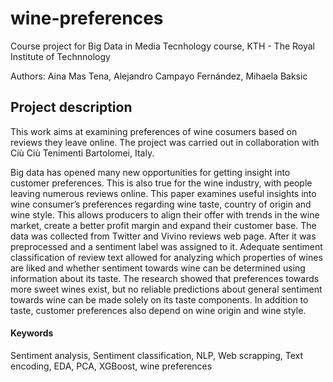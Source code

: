 # wine-preferences


Course project for Big Data in Media Tecnhology course, KTH - The Royal Institute of Technnology

Authors: Aina Mas Tena, Alejandro Campayo Fernández, Mihaela Baksic


## Project description

This work aims at examining preferences of wine cosumers based on reviews they leave online. The project was carried out in collaboration with Ciù Ciù Tenimenti Bartolomei, Italy.


Big data has opened many new opportunities for getting insight into customer preferences.
This is also true for the wine industry, with people leaving numerous reviews online. This
paper examines useful insights into wine consumer’s preferences regarding wine taste, country
of origin and wine style. This allows producers to align their offer with trends in the wine
market, create a better profit margin and expand their customer base. The data was collected
from Twitter and Vivino reviews web page. After it was preprocessed and a sentiment label was
assigned to it. Adequate sentiment classification of review text allowed for analyzing which
properties of wines are liked and whether sentiment towards wine can be determined using
information about its taste. The research showed that preferences towards more sweet wines
exist, but no reliable predictions about general sentiment towards wine can be made solely on
its taste components. In addition to taste, customer preferences also depend on wine origin
and wine style.

#### Keywords
Sentiment analysis, Sentiment classification, NLP, Web scrapping, Text encoding, EDA, PCA, XGBoost, wine preferences
